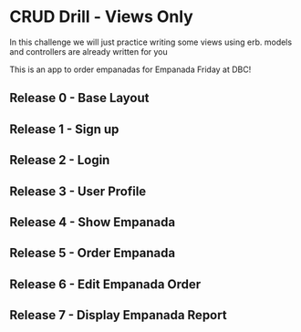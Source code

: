 #  CRUD Drill - Views Only

In this challenge we will just practice writing some views using erb.  models and controllers are already written for you

This is an app to order empanadas for Empanada Friday at DBC!

## Release 0 - Base Layout

## Release 1 - Sign up

## Release 2 - Login

## Release 3 - User Profile

## Release 4 - Show Empanada

## Release 5 - Order Empanada

## Release 6 - Edit Empanada Order

## Release 7 - Display Empanada Report
